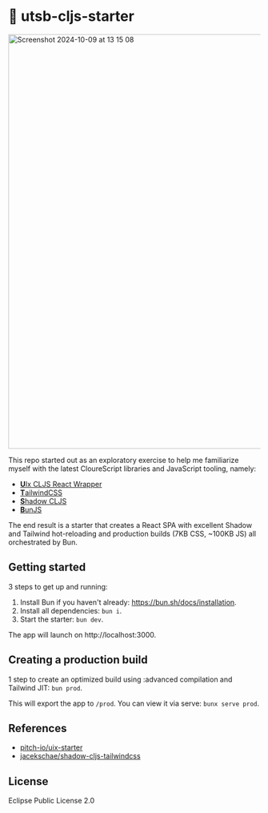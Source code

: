 # 🔌 utsb-cljs-starter

<img width="828" alt="Screenshot 2024-10-09 at 13 15 08" src="https://github.com/user-attachments/assets/6a08b6b4-3f17-406a-a21a-456470067de9">

This repo started out as an exploratory exercise to help me familiarize myself with the latest CloureScript libraries and JavaScript tooling, namely:

- [<b>U</b>Ix CLJS React Wrapper](https://github.com/pitch-io/uix)
- [<b>T</b>ailwindCSS](https://tailwindcss.com)
- [<b>S</b>hadow CLJS](https://github.com/thheller/shadow-cljs)
- [<b>B</b>unJS](https://bun.sh)

The end result is a starter that creates a React SPA with excellent Shadow and Tailwind hot-reloading and production builds (7KB CSS, ~100KB JS) all orchestrated by Bun.

## Getting started

3 steps to get up and running:

1. Install Bun if you haven't already: https://bun.sh/docs/installation.
2. Install all dependencies: `bun i`.
3. Start the starter: `bun dev`.

The app will launch on http://localhost:3000.

## Creating a production build

1 step to create an optimized build using :advanced compilation and Tailwind JIT: `bun prod`.

This will export the app to `/prod`. You can view it via serve: `bunx serve prod`.

## References

- [pitch-io/uix-starter](https://github.com/pitch-io/uix-starter)
- [jacekschae/shadow-cljs-tailwindcss](https://github.com/jacekschae/shadow-cljs-tailwindcss)

## License

Eclipse Public License 2.0